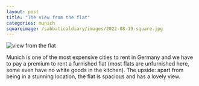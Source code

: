 ```yaml
---
layout: post
title: "The view from the flat"
categories: munich
squareimage: /sabbaticaldiary/images/2022-08-19-square.jpg
---
```

<img src="/sabbaticaldiary/images/2022-08-19.jpg" alt="view from the flat" class="center">

Munich is one of the most expensive cities to rent in Germany and we have to pay a premium to rent a furnished flat (most flats are unfurnished here, some even have no white goods in the kitchen). The upside: apart from being in a stunning location, the flat is spacious and has a lovely view.